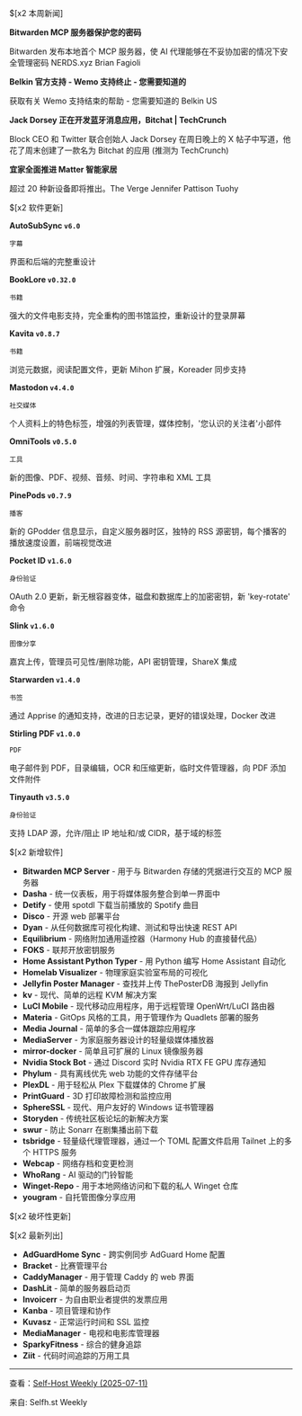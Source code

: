 $[x2 本周新闻]

**Bitwarden MCP 服务器保护您的密码**

 Bitwarden 发布本地首个 MCP 服务器，使 AI 代理能够在不妥协加密的情况下安全管理密码 NERDS.xyz Brian Fagioli


**Belkin 官方支持 - Wemo 支持终止 - 您需要知道的**

 获取有关 Wemo 支持结束的帮助 - 您需要知道的 Belkin US


**Jack Dorsey 正在开发蓝牙消息应用，Bitchat | TechCrunch**

 Block CEO 和 Twitter 联合创始人 Jack Dorsey 在周日晚上的 X 帖子中写道，他花了周末创建了一款名为 Bitchat 的应用 (推测为 TechCrunch)


**宜家全面推进 Matter 智能家居**

 超过 20 种新设备即将推出。The Verge Jennifer Pattison Tuohy

$[x2 软件更新]

**AutoSubSync `v6.0`**

`字幕`

 界面和后端的完整重设计


**BookLore `v0.32.0`**

`书籍`

 强大的文件电影支持，完全重构的图书馆监控，重新设计的登录屏幕


**Kavita `v0.8.7`**

`书籍`

 浏览元数据，阅读配置文件，更新 Mihon 扩展，Koreader 同步支持


**Mastodon `v4.4.0`**

`社交媒体`

 个人资料上的特色标签，增强的列表管理，媒体控制，'您认识的关注者'小部件


**OmniTools `v0.5.0`**

`工具`

 新的图像、PDF、视频、音频、时间、字符串和 XML 工具


**PinePods `v0.7.9`**

`播客`

 新的 GPodder 信息显示，自定义服务器时区，独特的 RSS 源密钥，每个播客的播放速度设置，前端视觉改进


**Pocket ID `v1.6.0`**

`身份验证`

 OAuth 2.0 更新，新无根容器变体，磁盘和数据库上的加密密钥，新 'key-rotate' 命令


**Slink `v1.6.0`**

`图像分享`

 嘉宾上传，管理员可见性/删除功能，API 密钥管理，ShareX 集成


**Starwarden `v1.4.0`**

`书签`

 通过 Apprise 的通知支持，改进的日志记录，更好的错误处理，Docker 改进


**Stirling PDF `v1.0.0`**

`PDF`

 电子邮件到 PDF，目录编辑，OCR 和压缩更新，临时文件管理器，向 PDF 添加文件附件


**Tinyauth `v3.5.0`**

`身份验证`

 支持 LDAP 源，允许/阻止 IP 地址和/或 CIDR，基于域的标签

$[x2 新增软件]

- **Bitwarden MCP Server** - 用于与 Bitwarden 存储的凭据进行交互的 MCP 服务器
- **Dasha** - 统一仪表板，用于将媒体服务整合到单一界面中
- **Detify** - 使用 spotdl 下载当前播放的 Spotify 曲目
- **Disco** - 开源 web 部署平台
- **Dyan** - 从任何数据库可视化构建、测试和导出快速 REST API
- **Equilibrium** - 网络附加通用遥控器（Harmony Hub 的直接替代品）
- **FOKS** - 联邦开放密钥服务
- **Home Assistant Python Typer** - 用 Python 编写 Home Assistant 自动化
- **Homelab Visualizer** - 物理家庭实验室布局的可视化
- **Jellyfin Poster Manager** - 查找并上传 ThePosterDB 海报到 Jellyfin
- **kv** - 现代、简单的远程 KVM 解决方案
- **LuCI Mobile** - 现代移动应用程序，用于远程管理 OpenWrt/LuCI 路由器
- **Materia** - GitOps 风格的工具，用于管理作为 Quadlets 部署的服务
- **Media Journal** - 简单的多合一媒体跟踪应用程序
- **MediaServer** - 为家庭服务器设计的轻量级媒体播放器
- **mirror-docker** - 简单且可扩展的 Linux 镜像服务器
- **Nvidia Stock Bot** - 通过 Discord 实时 Nvidia RTX FE GPU 库存通知
- **Phylum** - 具有离线优先 web 功能的文件存储平台
- **PlexDL** - 用于轻松从 Plex 下载媒体的 Chrome 扩展
- **PrintGuard** - 3D 打印故障检测和监控应用
- **SphereSSL** - 现代、用户友好的 Windows 证书管理器
- **Storyden** - 传统社区板论坛的新解决方案
- **swur** - 防止 Sonarr 在剧集播出前下载
- **tsbridge** - 轻量级代理管理器，通过一个 TOML 配置文件启用 Tailnet 上的多个 HTTPS 服务
- **Webcap** - 网络存档和变更检测
- **WhoRang** - AI 驱动的门铃智能
- **Winget-Repo** - 用于本地网络访问和下载的私人 Winget 仓库
- **yougram** - 自托管图像分享应用

$[x2 破坏性更新]



$[x2 最新列出]
- **AdGuardHome Sync** - 跨实例同步 AdGuard Home 配置
- **Bracket** - 比赛管理平台
- **CaddyManager** - 用于管理 Caddy 的 web 界面
- **DashLit** - 简单的服务器启动页
- **Invoicerr** - 为自由职业者提供的发票应用
- **Kanba** - 项目管理和协作
- **Kuvasz** - 正常运行时间和 SSL 监控
- **MediaManager** - 电视和电影库管理器
- **SparkyFitness** - 综合的健身追踪
- **Ziit** - 代码时间追踪的万用工具

------

查看：[Self-Host Weekly (2025-07-11)](https://selfh.st/weekly/2025-07-11/)

来自: Selfh.st Weekly